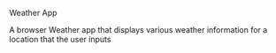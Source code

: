 Weather App

A browser Weather app that displays various weather information
for a location that the user inputs
